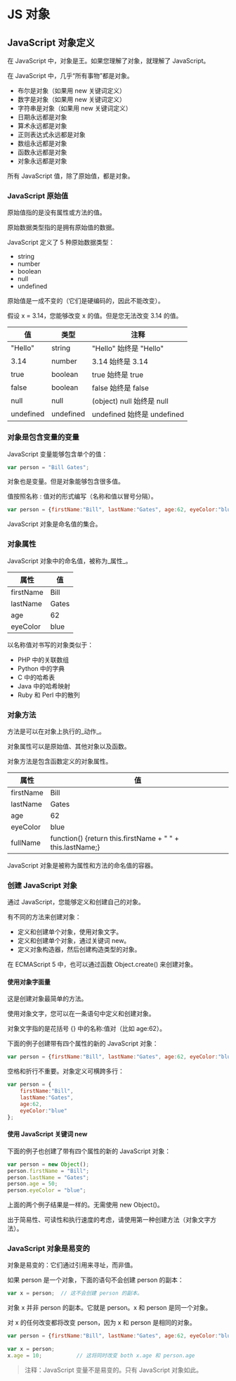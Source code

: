 
# JS 对象

## JavaScript 对象定义

在 JavaScript 中，对象是王。如果您理解了对象，就理解了 JavaScript。

在 JavaScript 中，几乎“所有事物”都是对象。

 - 布尔是对象（如果用 new 关键词定义）
 - 数字是对象（如果用 new 关键词定义）
 - 字符串是对象（如果用 new 关键词定义）
 - 日期永远都是对象
 - 算术永远都是对象
 - 正则表达式永远都是对象
 - 数组永远都是对象
 - 函数永远都是对象
 - 对象永远都是对象

所有 JavaScript 值，除了原始值，都是对象。

### JavaScript 原始值

原始值指的是没有属性或方法的值。

原始数据类型指的是拥有原始值的数据。

JavaScript 定义了 5 种原始数据类型：

 - string
 - number
 - boolean
 - null
 - undefined

原始值是一成不变的（它们是硬编码的，因此不能改变）。

假设 x = 3.14，您能够改变 x 的值。但是您无法改变 3.14 的值。

| 值 | 类型 | 注释 |
| --- | --- | --- |
| "Hello" | string | "Hello" 始终是 "Hello" |
| 3.14 | number | 3.14 始终是 3.14 |
| true | boolean | true 始终是 true |
| false | boolean | false 始终是 false |
| null | null | (object) null 始终是 null |
| undefined | undefined | undefined 始终是 undefined |

### 对象是包含变量的变量

JavaScript 变量能够包含单个的值：

``` javascript
var person = "Bill Gates";
```

对象也是变量。但是对象能够包含很多值。

值按照名称 : 值对的形式编写（名称和值以冒号分隔）。

``` javascript
var person = {firstName:"Bill", lastName:"Gates", age:62, eyeColor:"blue"};
```

JavaScript 对象是命名值的集合。

### 对象属性

JavaScript 对象中的命名值，被称为_属性_。

| 属性 | 值 |
| --- | --- |
| firstName | Bill |
| lastName | Gates |
| age | 62 |
| eyeColor | blue |

以名称值对书写的对象类似于：

*   PHP 中的关联数组
*   Python 中的字典
*   C 中的哈希表
*   Java 中的哈希映射
*   Ruby 和 Perl 中的散列

### 对象方法

方法是可以在对象上执行的_动作_。

对象属性可以是原始值、其他对象以及函数。

对象方法是包含函数定义的对象属性。

| 属性 | 值 |
| --- | --- |
| firstName | Bill |
| lastName | Gates |
| age | 62 |
| eyeColor | blue |
| fullName | function() {return this.firstName + " " + this.lastName;} |

JavaScript 对象是被称为属性和方法的命名值的容器。

### 创建 JavaScript 对象

通过 JavaScript，您能够定义和创建自己的对象。

有不同的方法来创建对象：

 - 定义和创建单个对象，使用对象文字。
 - 定义和创建单个对象，通过关键词 new。
 - 定义对象构造器，然后创建构造类型的对象。

在 ECMAScript 5 中，也可以通过函数 Object.create() 来创建对象。

#### 使用对象字面量
这是创建对象最简单的方法。

使用对象文字，您可以在一条语句中定义和创建对象。

对象文字指的是花括号 {} 中的名称:值对（比如 age:62）。

下面的例子创建带有四个属性的新的 JavaScript 对象：

``` javascript
var person = {firstName:"Bill", lastName:"Gates", age:62, eyeColor:"blue"};
```

空格和折行不重要。对象定义可横跨多行：

``` javascript
var person = {
    firstName:"Bill",
    lastName:"Gates",
    age:62,
    eyeColor:"blue"
};
```

#### 使用 JavaScript 关键词 new
下面的例子也创建了带有四个属性的新的 JavaScript 对象：

``` javascript
var person = new Object();
person.firstName = "Bill";
person.lastName = "Gates";
person.age = 50;
person.eyeColor = "blue"; 
```

上面的两个例子结果是一样的。无需使用 new Object()。

出于简易性、可读性和执行速度的考虑，请使用第一种创建方法（对象文字方法）。

### JavaScript 对象是易变的

对象是易变的：它们通过引用来寻址，而非值。

如果 person 是一个对象，下面的语句不会创建 person 的副本：

``` javascript
var x = person;  // 这不会创建 person 的副本。
```

对象 x 并非 person 的副本。它就是 person。x 和 person 是同一个对象。

对 x 的任何改变都将改变 person，因为 x 和 person 是相同的对象。

``` javascript
var person = {firstName:"Bill", lastName:"Gates", age:62, eyeColor:"blue"}
 
var x = person;
x.age = 10;           // 这将同时改变 both x.age 和 person.age
```

> 注释：JavaScript 变量不是易变的。只有 JavaScript 对象如此。

